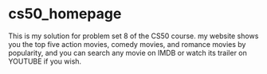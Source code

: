 # cs50_homepage
This is my solution for problem set 8 of the CS50 course. my website shows you the top five action movies, comedy movies, and romance movies by popularity, and you can search any movie on IMDB or watch its trailer on YOUTUBE if you wish.
